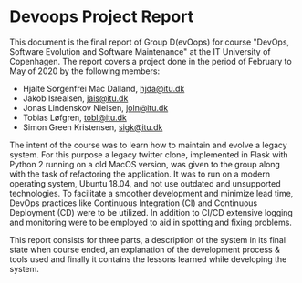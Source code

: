 # Devoops Project Report

This document is the final report of Group D(evOops) for course "DevOps, Software Evolution and Software Maintenance" at the IT University of Copenhagen. The report covers a project done in the period of February to May of 2020 by the following members:
- Hjalte Sorgenfrei Mac Dalland, hjda@itu.dk
- Jakob Isrealsen, jais@itu.dk
- Jonas Lindenskov Nielsen, joln@itu.dk
- Tobias Løfgren, tobl@itu.dk
- Simon Green Kristensen, sigk@itu.dk

The intent of the course was to learn how to maintain and evolve a legacy system. 
For this purpose a legacy twitter clone, implemented in Flask with Python 2 running on a old MacOS version, was given to the group along with the task of refactoring the application. 
It was to run on a modern operating system, Ubuntu 18.04, and not use outdated and unsupported technologies. To facilitate a smoother development and minimize lead time, DevOps practices like Continuous Integration (CI) and Continuous Deployment (CD) were to be utilized. In addition to CI/CD extensive logging and monitoring were to be employed to aid in spotting and fixing problems. 

This report consists for three parts, a description of the system in its final state when course ended, an explanation of the development process & tools used and finally it contains the lessons learned while developing the system.
